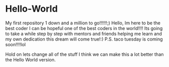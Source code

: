 # Hello-World
My first repository 1 down and a million to go!!!!!!;)
Hello, Im here to be the best coder I can be hopeful one of the best coders in the world!!!! Its going to take a while step by step with mentors and friends helping me learn and my own dedication this dream will come true!:)
P.S. taco tuesday is coming soon!!!!lol



Hold on lets change all of the stuff I think we can make this a lot better than the Hello World version.
